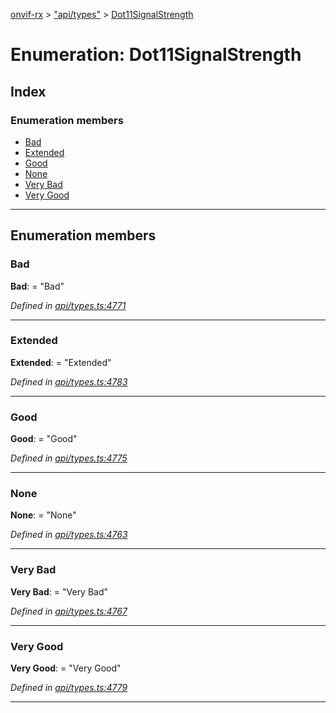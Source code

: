 [onvif-rx](../README.md) > ["api/types"](../modules/_api_types_.md) > [Dot11SignalStrength](../enums/_api_types_.dot11signalstrength.md)

# Enumeration: Dot11SignalStrength

## Index

### Enumeration members

* [Bad](_api_types_.dot11signalstrength.md#bad)
* [Extended](_api_types_.dot11signalstrength.md#extended)
* [Good](_api_types_.dot11signalstrength.md#good)
* [None](_api_types_.dot11signalstrength.md#none)
* [Very Bad](_api_types_.dot11signalstrength.md#very_bad)
* [Very Good](_api_types_.dot11signalstrength.md#very_good)

---

## Enumeration members

<a id="bad"></a>

###  Bad

**Bad**:  = "Bad"

*Defined in [api/types.ts:4771](https://github.com/patrickmichalina/onvif-rx/blob/034e4d6/src/api/types.ts#L4771)*

___
<a id="extended"></a>

###  Extended

**Extended**:  = "Extended"

*Defined in [api/types.ts:4783](https://github.com/patrickmichalina/onvif-rx/blob/034e4d6/src/api/types.ts#L4783)*

___
<a id="good"></a>

###  Good

**Good**:  = "Good"

*Defined in [api/types.ts:4775](https://github.com/patrickmichalina/onvif-rx/blob/034e4d6/src/api/types.ts#L4775)*

___
<a id="none"></a>

###  None

**None**:  = "None"

*Defined in [api/types.ts:4763](https://github.com/patrickmichalina/onvif-rx/blob/034e4d6/src/api/types.ts#L4763)*

___
<a id="very_bad"></a>

###  Very Bad

**Very Bad**:  = "Very Bad"

*Defined in [api/types.ts:4767](https://github.com/patrickmichalina/onvif-rx/blob/034e4d6/src/api/types.ts#L4767)*

___
<a id="very_good"></a>

###  Very Good

**Very Good**:  = "Very Good"

*Defined in [api/types.ts:4779](https://github.com/patrickmichalina/onvif-rx/blob/034e4d6/src/api/types.ts#L4779)*

___

